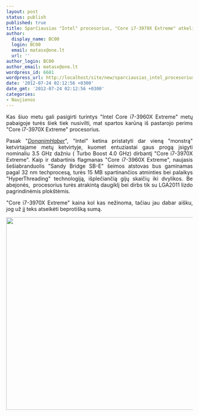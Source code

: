 ```yaml
---
layout: post
status: publish
published: true
title: Sparčiausias "Intel" procesorius, "Core i7-3970X Extreme" atkeliaus metų pabaigoje
author:
  display_name: BC00
  login: BC00
  email: matasx@one.lt
  url: ''
author_login: BC00
author_email: matasx@one.lt
wordpress_id: 6681
wordpress_url: http://localhost/site/new/sparciausias_intel_procesorius_core_i73970x_extreme_atkeliaus_metu_pabaigoje/
date: '2012-07-24 02:12:56 +0300'
date_gmt: '2012-07-24 02:12:56 +0300'
categories:
- Naujienos
---
```

<p style="text-align: justify;">
	Kas &scaron;iuo metu gali pasigirti turintys &quot;Intel Core i7-3960X Extreme&quot; metų pabaigoje turės &scaron;iek tiek nusivilti, mat spartos karūną i&scaron; pastarojo perims &quot;Core i7-3970X Extreme&quot; procesorius.</p>
<p style="text-align: justify;">
	Pasak &quot;<a href="http://www.donanimhaber.com/islemci/haberleri/intel-Core-i73970X-islemcisini-hazirliyor.htm"><em>DonanimHaber</em></a>&quot;, &quot;Intel&quot; ketina pristatyti dar vieną &quot;monstrą&quot; ketvirtajame metų ketvirtyje, kuomet entuziastai gaus progą įsigyti nominaliu 3.5 GHz dažniu ( Turbo Boost 4.0 GHz) dirbantį &quot;Core i7-3970X Extreme&quot;. Kaip ir dabartinis flagmanas &quot;Core i7-3960X Extreme&quot;, naujasis &scaron;e&scaron;iabranduolis &quot;Sandy Bridge SB-E&quot; &scaron;eimos atstovas bus gaminamas pagal 32 nm techprocesą, turės 15 MB spartinančios atminties bei palaikys &quot;HyperThreading&quot; technologiją, i&scaron;plečiančią gijų skaičių iki dvylikos. Be abejonės,&nbsp; procesorius turės atrakintą daugiklį bei dirbs tik su LGA2011 lizdo pagrindinėmis plok&scaron;tėmis.</p>
<p style="text-align: justify;">
	&quot;Core i7-3970X Extreme&quot; kaina kol kas nežinoma, tačiau jau dabar ai&scaron;ku, jog už jį teks atseikėti beproti&scaron;ką sumą.</p>
<p>
	<img alt="" src="http://technews.lt/userfiles/intelSB-E.jpg" style="width: 520px; height: 520px;" /></p>
